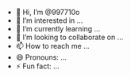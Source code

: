 - 👋 Hi, I’m @997710o
- 👀 I’m interested in ...
- 🌱 I’m currently learning ...
- 💞️ I’m looking to collaborate on ...
- 📫 How to reach me ...
- 😄 Pronouns: ...
- ⚡ Fun fact: ...

<!---
997710o/997710o is a ✨ special ✨ repository because its `README.md` (this file) appears on your GitHub profile.
You can click the Preview link to take a look at your changes.
--->
